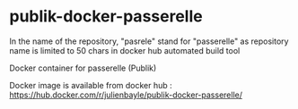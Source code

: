 # publik-docker-passerelle

In the name of the repository, "pasrele" stand for "passerelle" 
as repository name is limited to 50 chars in docker hub automated build tool

Docker container for passerelle (Publik) 

Docker image is available from docker hub :
https://hub.docker.com/r/julienbayle/publik-docker-passerelle/
